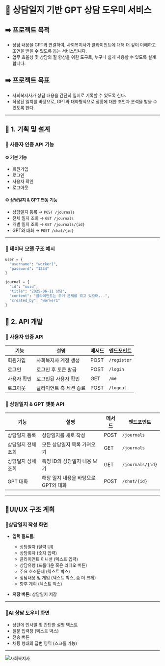 # 🧠 상담일지 기반 GPT 상담 도우미 서비스

## ➡️ 프로젝트 목적
- 상담 내용을 GPT와 연결하여, 사회복지사가 클라이언트에 대해 더 깊이 이해하고 조언을 받을 수 있도록 돕는 서비스입니다.
- 업무 효율성 및 상담의 질 향상을 위한 도구로, 누구나 쉽게 사용할 수 있도록 설계합니다.

## ➡️ 프로젝트 목표
- 사회복지사가 상담 내용을 간단히 일지로 기록할 수 있도록 한다.
- 작성된 일지를 바탕으로, GPT와 대화형식으로 상황에 대한 조언과 분석을 받을 수 있도록 한다.

---

## 📌 1. 기획 및 설계

### 📍 사용자 인증 API 기능

#### ⚙️ 기본 기능
- 회원가입
- 로그인
- 사용자 확인
- 로그아웃

#### ⚙️ 상담일지 & GPT 연동 기능
- 상담일지 등록 → `POST /journals`  
- 전체 일지 조회 → `GET /journals`  
- 개별 일지 조회 → `GET /journals/{id}`  
- GPT와 대화 → `POST /chat/{id}`  

---

### 📍 데이터 모델 구조 예시

```python
user = {
  "username": "worker1",
  "password": "1234"
}

journal = {
  "id": "uuid",
  "title": "2025-06-11 상담",
  "content": "클라이언트는 주거 문제를 겪고 있으며...",
  "created_by": "worker1"
}
```

## 📌 2. API 개발  
### 📍 사용자 인증 API  
| 기능     | 설명            | 메서드  | 엔드포인트       |
| ------ | ------------- | ---- | ----------- |
| 회원가입   | 사회복지사 계정 생성   | POST | `/register` |
| 로그인    | 로그인 후 토큰 발급   | POST | `/login`    |
| 사용자 확인 | 로그인된 사용자 확인   | GET  | `/me`       |
| 로그아웃   | 클라이언트 측 세션 종료 | POST | `/logout`   |


### 📍 상담일지 & GPT 챗봇 API
| 기능         | 설명                     | 메서드  | 엔드포인트            |
| ---------- | ---------------------- | ---- | ---------------- |
| 상담일지 등록    | 상담일지를 새로 작성            | POST | `/journals`      |
| 상담일지 전체 조회 | 모든 상담일지 목록 가져오기        | GET  | `/journals`      |
| 상담일지 상세 조회 | 특정 ID의 상담일지 내용 보기      | GET  | `/journals/{id}` |
| GPT 대화     | 해당 일지 내용을 바탕으로 GPT와 대화 | POST | `/chat/{id}`     |

---

## 📌UI/UX 구조 계획

### 📍상담일지 작성 화면

- **입력 필드들:**
  - 상담일자 (달력 UI)
  - 상담회차 (숫자 입력)
  - 클라이언트 이니셜 (텍스트 입력)
  - 상담유형 (드롭다운 혹은 라디오 버튼)
  - 주요 호소문제 (텍스트 박스)
  - 상담내용 및 개입 (텍스트 박스, 좀 더 크게)
  - 향후 계획 (텍스트 박스)

- **저장 버튼:** 상담일지 저장

---

### 📍AI 상담 도우미 화면

- 상단에 인사말 및 간단한 설명 텍스트
- 질문 입력창 (텍스트 박스)
- 전송 버튼
- 채팅 형태의 답변 영역 (스크롤 가능)





---
![사회복지사](https://github.com/user-attachments/assets/f439a646-057c-46e0-a552-110cbb1a3ef6)

